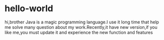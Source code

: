 # hello-world
hi,brother
Java is a magic programming language.I use it long time that help me solve many question about my work.Recently,it have new version,if you like me,you must update it and experience the new function and features
